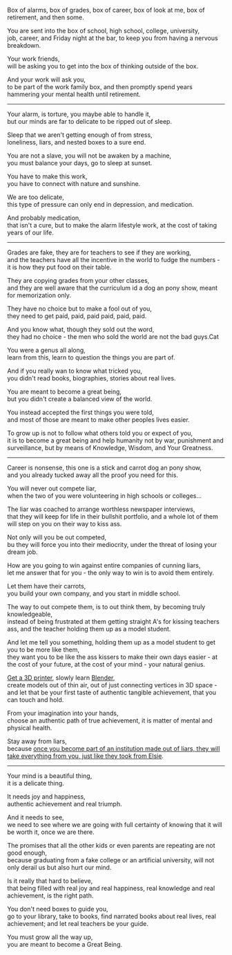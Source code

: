 Box of alarms, box of grades, box of career, box of look at me, box of retirement, and then some.

You are sent into the box of school, high school, college, university,\
job, career, and Friday night at the bar, to keep you from having a nervous breakdown.

Your work friends,\
will be asking you to get into the box of thinking outside of the box.

And your work will ask you,\
to be part of the work family box, and then promptly spend years hammering your mental health until retirement.

---

Your alarm, is torture, you maybe able to handle it,\
but our minds are far to delicate to be ripped out of sleep.

Sleep that we aren't getting enough of from stress,\
loneliness, liars, and nested boxes to a sure end.

You are not a slave, you will not be awaken by a machine,\
you must balance your days, go to sleep at sunset.

You have to make this work,\
you have to connect with nature and sunshine.

We are too delicate,\
this type of pressure can only end in depression, and medication.

And probably medication,\
that isn't a cure, but to make the alarm lifestyle work, at the cost of taking years of our life.

---

Grades are fake, they are for teachers to see if they are working,\
and the teachers have all the incentive in the world to fudge the numbers - it is how they put food on their table.

They are copying grades from your other classes,\
and they are well aware that the curriculum id a dog an pony show, meant for memorization only.

They have no choice but to make a fool out of you,\
they need to get paid, paid, paid paid, paid, paid.

And you know what, though they sold out the word,\
they had no choice - the men who sold the world are not the bad guys.Cat

You were a genus all along,\
learn from this, learn to question the things you are part of.

And if you really wan to know what tricked you,\
you didn't read books, biographies, stories about real lives.

You are meant to become a great being,\
but you didn't create a balanced view of the world.

You instead accepted the first things you were told,\
and most of those are meant to make other peoples lives easier.

To grow up is not to follow what others told you or expect of you,\
it is to become a great being and help humanity not by war, punishment and surveillance, but by means of Knowledge, Wisdom, and Your Greatness.

---

Career is nonsense, this one is a stick and carrot dog an pony show,\
and you already tucked away all the proof you need for this.

You will never out compete liar,\
when the two of you were volunteering in high schools or colleges...

The liar was coached to arrange worthless newspaper interviews,\
that they will keep for life in their bullshit portfolio, and a whole lot of them will step on you on their way to kiss ass.

Not only will you be out competed,\
bu they will force you into their mediocrity, under the threat of losing your dream job.

How are you going to win against entire companies of cunning liars,\
let me answer that for you - the only way to win is to avoid them entirely.

Let them have their carrots,\
you build your own company, and you start in middle school.

The way to out compete them, is to out think them, by becoming truly knowledgeable,\
instead of being frustrated at them getting straight A's for kissing teachers ass, and the teacher holding them up as a model student.

And let me tell you something, holding them up as a model student to get you to be more like them,\
they want you to be like the ass kissers to make their own days easier - at the cost of your future, at the cost of your mind - your natural genius.

[Get a 3D printer](https://www.youtube.com/watch?v=gokN9xNG94U), slowly learn [Blender](https://www.youtube.com/watch?v=TPrnSACiTJ4),\
create models out of thin air, out of just connecting vertices in 3D space - and let that be your first taste of authentic tangible achievement, that you can touch and hold.

From your imagination into your hands,\
choose an authentic path of true achievement, it is matter of mental and physical health.

Stay away from liars,\
because [once you become part of an institution made out of liars, they will take everything from you, just like they took from Elsie](https://www.youtube.com/watch?v=BIP0lYrdirI).

---

Your mind is a beautiful thing,\
it is a delicate thing.

It needs joy and happiness,\
authentic achievement and real triumph.

And it needs to see,\
we need to see where we are going with full certainty of knowing that it will be worth it, once we are there.

The promises that all the other kids or even parents are repeating are not good enough,\
because graduating from a fake college or an artificial university, will not only derail us but also hurt our mind.

Is it really that hard to believe,\
that being filled with real joy and real happiness, real knowledge and real achievement, is the right path.

You don't need boxes to guide you,\
go to your library, take to books, find narrated books about real lives, real achievement; and let real teachers be your guide.

You must grow all the way up,\
you are meant to become a Great Being.
